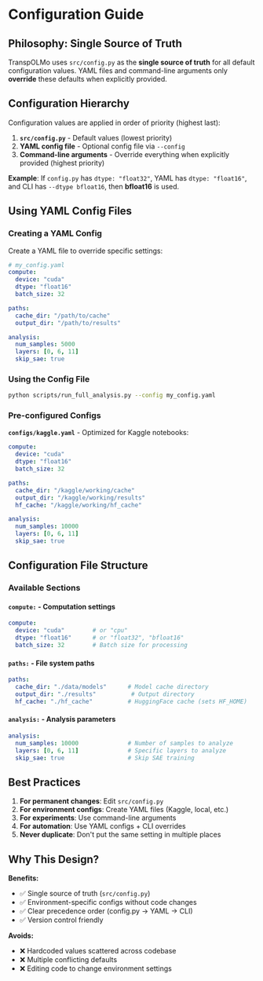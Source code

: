 # Configuration Guide

## Philosophy: Single Source of Truth

TranspOLMo uses `src/config.py` as the **single source of truth** for all default configuration values. YAML files and command-line arguments only **override** these defaults when explicitly provided.

## Configuration Hierarchy

Configuration values are applied in order of priority (highest last):

1. **`src/config.py`** - Default values (lowest priority)
2. **YAML config file** - Optional config file via `--config`
3. **Command-line arguments** - Override everything when explicitly provided (highest priority)

**Example**: If `config.py` has `dtype: "float32"`, YAML has `dtype: "float16"`, and CLI has `--dtype bfloat16`, then **bfloat16** is used.

## Using YAML Config Files

### Creating a YAML Config

Create a YAML file to override specific settings:

```yaml
# my_config.yaml
compute:
  device: "cuda"
  dtype: "float16"
  batch_size: 32

paths:
  cache_dir: "/path/to/cache"
  output_dir: "/path/to/results"

analysis:
  num_samples: 5000
  layers: [0, 6, 11]
  skip_sae: true
```

### Using the Config File

```bash
python scripts/run_full_analysis.py --config my_config.yaml
```

### Pre-configured Configs

**`configs/kaggle.yaml`** - Optimized for Kaggle notebooks:
```yaml
compute:
  device: "cuda"
  dtype: "float16"
  batch_size: 32

paths:
  cache_dir: "/kaggle/working/cache"
  output_dir: "/kaggle/working/results"
  hf_cache: "/kaggle/working/hf_cache"

analysis:
  num_samples: 10000
  layers: [0, 6, 11]
  skip_sae: true
```

## Configuration File Structure

### Available Sections

#### `compute:` - Computation settings
```yaml
compute:
  device: "cuda"        # or "cpu"
  dtype: "float16"      # or "float32", "bfloat16"
  batch_size: 32        # Batch size for processing
```

#### `paths:` - File system paths
```yaml
paths:
  cache_dir: "./data/models"      # Model cache directory
  output_dir: "./results"          # Output directory
  hf_cache: "./hf_cache"          # HuggingFace cache (sets HF_HOME)
```

#### `analysis:` - Analysis parameters
```yaml
analysis:
  num_samples: 10000              # Number of samples to analyze
  layers: [0, 6, 11]              # Specific layers to analyze
  skip_sae: true                  # Skip SAE training
```

## Best Practices

1. **For permanent changes**: Edit `src/config.py`
2. **For environment configs**: Create YAML files (Kaggle, local, etc.)
3. **For experiments**: Use command-line arguments
4. **For automation**: Use YAML configs + CLI overrides
5. **Never duplicate**: Don't put the same setting in multiple places

## Why This Design?

**Benefits:**
- ✅ Single source of truth (`src/config.py`)
- ✅ Environment-specific configs without code changes
- ✅ Clear precedence order (config.py → YAML → CLI)
- ✅ Version control friendly

**Avoids:**
- ❌ Hardcoded values scattered across codebase
- ❌ Multiple conflicting defaults
- ❌ Editing code to change environment settings
